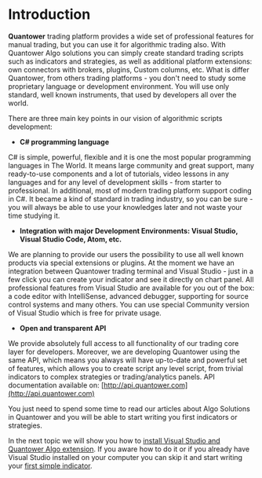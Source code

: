 # Introduction

**Quantower** trading platform provides a wide set of professional features for manual trading, but you can use it for algorithmic trading also. With Quantower Algo solutions you can simply create standard trading scripts such as indicators and strategies, as well as additional platform extensions: own connectors with brokers, plugins, Custom columns, etc. What is differ Quantower, from others trading platforms - you don't need to study some proprietary language or development environment. You will use only standard, well known instruments, that used by developers all over the world. 

There are three main key points in our vision of algorithmic scripts development:

* **C\# programming language**

C\# is simple, powerful, flexible and it is one the most popular programming languages in The World. It means large community and great support, many ready-to-use components and a lot of tutorials, video lessons in any languages and for any level of development skills - from starter to professional. In additional, most of modern trading platform support coding in C\#. It became a kind of standard in trading industry, so you can be sure - you will always be able to use your knowledges later and not waste your time studying it.

* **Integration with major Development Environments: Visual Studio, Visual Studio Code, Atom, etc.**

We are planning to provide our users the possibility to use all well known products via special extensions or plugins. At the moment we have an integration between Quantower trading terminal and Visual Studio - just in a few click you can create your indicator and see it directly on chart panel. All professional features from Visual Studio are available for you out of the box: a code editor with IntelliSense, advanced debugger, supporting for source control systems and many others. You can use special Community version of Visual Studio which is free for private usage.

* **Open and transparent API**

We provide absolutely full access to all functionality of our trading core layer for developers. Moreover, we are developing Quantower using the same API, which means you always will have up-to-date and powerful set of features, which allows you to create script any level script, from trivial indicators to complex strategies or trading/analytics panels. API documentation available on: [http://api.quantower.com](http://api.quantower.com)



You just need to spend some time to read our articles about Algo Solutions in Quantower and you will be able to start writing you first indicators or strategies.

In the next topic we will show you how to [install Visual Studio and Quantower Algo extension](https://help.quantower.com/quantower-algo/installing-visual-studio). If you aware how to do it or if you already have Visual Studio installed on your computer you can skip it and start writing your [first simple indicator](https://help.quantower.com/quantower-algo/simple-indicator).

